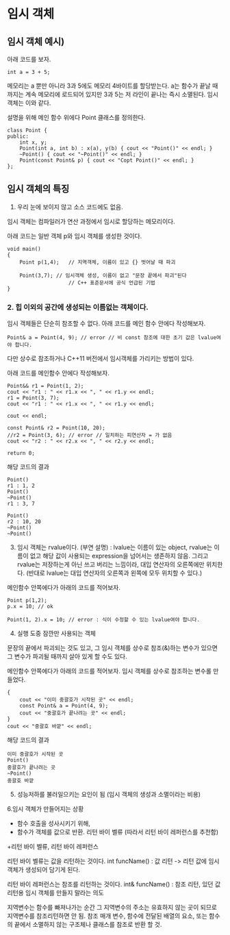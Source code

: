 # 임시 객체

## 임시 객체 예시)
아래 코드를 보자.
```
int a = 3 + 5;
```
메모리는 a 뿐만 아니라 3과 5에도 메모리 4바이트를 할당받는다.
a는 함수가 끝날 때 까지는 계속 메모리에 로드되어 있지만
3과 5는 저 라인이 끝나는 즉시 소멸된다. 임시 객체는 이와 같다.


설명을 위해 메인 함수 위에다 Point 클래스를 정의한다.
```
class Point {
public:
	int x, y;
	Point(int a, int b) : x(a), y(b) { cout << "Point()" << endl; }
	~Point() { cout << "~Point()" << endl; }
	Point(const Point& p) { cout << "Copt Point()" << endl; }
};
```

## 임시 객체의 특징

1. 우리 눈에 보이지 않고 소스 코드에도 없음.

임시 객체는 컴파일러가 연산 과정에서 임시로 할당하는 메모리이다.

아래 코드는 일반 객체 p와 임시 객체를 생성한 것이다.
```
void main()
{
	Point p(1,4);	// 지역객체, 이름이 있고 {} 벗어날 때 파괴

	Point(3,7);	// 임시객체 생성, 이름이 없고 "문장 끝에서 파괴"된다
		            // C++ 표준문서에 공식 언급된 기법
}
```

### 2. 힙 이외의 공간에 생성되는 이름없는 객체이다.

임시 객체들은 단순히 참조할 수 없다. 아래 코드를 메인 함수 안에다 작성해보자.
```
Point& a = Point(4, 9); // error // 비 const 참조에 대한 초기 값은 lvalue여야 합니다.
```
다만 상수로 참조하거나 C++11 버전에서 임시객체를 가리키는 방법이 있다.

아래 코드를 메인함수 안에다 작성해보자.
```
Point&& r1 = Point(1, 2);
cout << "r1 : " << r1.x << ", " << r1.y << endl;
r1 = Point(3, 7);
cout << "r1 : " << r1.x << ", " << r1.y << endl;

cout << endl;

const Point& r2 = Point(10, 20);
//r2 = Point(3, 6); // error // 일치하는 피연산자 = 가 없음
cout << "r2 : " << r2.x << ", " << r2.y << endl;

return 0;
```
해당 코드의 결과
```
Point()
r1 : 1, 2
Point()
~Point()
r1 : 3, 7

Point()
r2 : 10, 20
~Point()
~Point()
```

3. 임시 객체는 rvalue이다.
	(부연 설명) : lvalue는 이름이 있는 object, rvalue는 이름이 없고 해당 값이 사용되는 expression을 넘어서는 생존하지 않음.
	그리고 rvalue는 저장하는게 아닌 쓰고 버리는 느낌이라, 대입 연산자의 오른쪽에만 위치한다.
	(반대로 lvalue는 대입 연산자의 오른쪽과 왼쪽에 모두 위치할 수 있다.)

메인함수 안쪽에다가 아래의 코드를 적어보자.
```
Point p(1,2);
p.x = 10; // ok

Point(1, 2).x = 10; // error : 식이 수정할 수 있는 lvalue여야 합니다.
```

4. 실행 도중 잠깐만 사용되는 객체

문장의 끝에서 파괴되는 것도 있고, 그 임시 객체를 상수로 참조(&)하는 변수가 있으면 그 변수가 파괴될 때까지 살아 있게 할 수도 있다.

메인함수 안쪽에다가 아래의 코드를 적어보자. 임시 객체를 상수로 참조하는 변수롤 만들었다.
```
{
	cout << "이미 중괄호가 시작된 곳" << endl;
	const Point& a = Point(4, 9);
	cout << "중괄호가 끝나려는 곳" << endl;
}
cout << "중괄호 바깥" << endl;
```
해당 코드의 결과
```
이미 중괄호가 시작된 곳
Point()
중괄호가 끝나려는 곳
~Point()
중괄호 바깥
```

5. 성능저하를 불러일으키는 요인이 됨 (임시 객체의 생성과 소멸이라는 비용)

6.임시 객체가 만들어지는 상황
* 함수 호출을 성사시키기 위해,
* 함수가 객체를 값으로 반환. 리턴 바이 벨류 (따라서 리턴 바이 레퍼런스를 추천함)

+리턴 바이 벨류, 리턴 바이 레퍼런스

리턴 바이 벨류는 값을 리턴하는 것이다.
int funcName() : 값 리턴 -> 리턴 값에 임시 객체가 생성되어 담기게 된다.

리턴 바이 레퍼런스는 참조를 리턴하는 것이다.
int& funcName() : 참조 리턴, 있던 값 리턴용 임시 객체를 만들지 말라는 의도


지역변수는 함수를 빠져나가는 순간 그 지역변수의 주소는 유효하지 않는 곳이 되므로 지역변수를 참조리턴하면 안 됨.
참조 매개 변수, 함수에 전달된 배열의 요소, 또는 함수의 끝에서 소멸하지 않는 구조체나 클래스를 참조로 반환 할 것.

